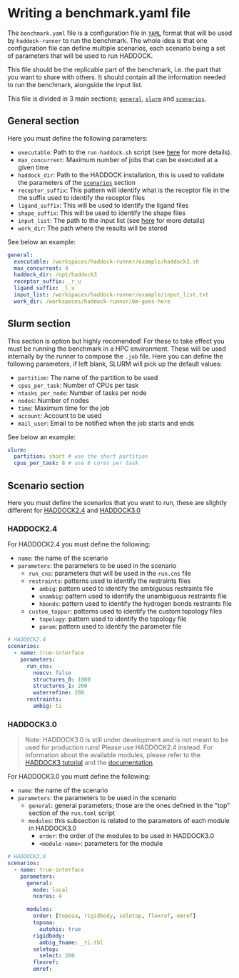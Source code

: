 # Writing a benchmark.yaml file

The `benchmark.yaml` file is a configuration file in [`YAML`](https://yaml.org/) format that will be used by `haddock-runner` to run the benchmark. The whole idea is that one configuration file can define multiple scenarios, each scenario being a set of parameters that will be used to run HADDOCK.

This file should be the replicable part of the benchmark, i.e. the part that you want to share with others. It should contain all the information needed to run the benchmark, alongside the input list.

This file is divided in 3 main sections; [`general`](#general-section), [`slurm`](#slurm-section) and [`scenarios`](#scenario-section).

## General section

Here you must define the following parameters:

- `executable`: Path to the `run-haddock.sh` script (see [here](./writing-a-run-haddock.sh-script.md) for more details).
- `max_concurrent`: Maximum number of jobs that can be executed at a given time
- `haddock_dir`: Path to the HADDOCK installation, this is used to validate the parameters of the [`scenarios`](#scenario-section) section
- `receptor_suffix`: This pattern will identify what is the receptor file in the the suffix used to identify the receptor files
- `ligand_suffix`: This will be used to identify the ligand files
- `shape_suffix`: This will be used to identify the shape files
- `input_list`: The path to the input list (see [here](./writing-a-input.list-file.md) for more details)
- `work_dir`: The path where the results will be stored

See below an example:

```yaml
general:
  executable: /workspaces/haddock-runner/example/haddock3.sh
  max_concurrent: 4
  haddock_dir: /opt/haddock3
  receptor_suffix: _r_u
  ligand_suffix: _l_u
  input_list: /workspaces/haddock-runner/example/input_list.txt
  work_dir: /workspaces/haddock-runner/bm-goes-here
```

## Slurm section

This section is option but highly recomended! For these to take effect you must be running the benchmark in a HPC environment. These will be used internally by the runner to compose the `.job` file. Here you can define the following parameters, if left blank, SLURM will pick up the default values:

- `partition`: The name of the partition to be used
- `cpus_per_task`: Number of CPUs per task
- `ntasks_per_node`: Number of tasks per node
- `nodes`: Number of nodes
- `time`: Maximum time for the job
- `account`: Account to be used
- `mail_user`: Email to be notified when the job starts and ends

See below an example:

```yaml
slurm:
  partition: short # use the short partition
  cpus_per_task: 8 # use 8 cores per task
```

## Scenario section

Here you must define the scenarios that you want to run, these are slightly different for [HADDOCK2.4](#haddock24) and [HADDOCK3.0](#haddock30)

### HADDOCK2.4

For HADDOCK2.4 you must define the following:

- `name`: the name of the scenario
- `parameters`: the parameters to be used in the scenario
  - `run_cns`: parameters that will be used in the `run.cns` file
  - `restraints`: patterns used to identify the restraints files
    - `ambig`: pattern used to identify the ambiguous restraints file
    - `unambig`: pattern used to identify the unambiguous restraints file
    - `hbonds`: pattern used to identify the hydrogen bonds restraints file
  - `custom_toppar`: patterns used to identify the custom topology files
    - `topology`: pattern used to identify the topology file
    - `param`: pattern used to identify the parameter file

```yaml
# HADDOCK2.4
scenarios:
  - name: true-interface
    parameters:
      run_cns:
        noecv: false
        structures_0: 1000
        structures_1: 200
        waterrefine: 200
      restraints:
        ambig: ti
```

### HADDOCK3.0

> Note: HADDOCK3.0 is still under development and is not meant to be used for production runs! Please use HADDOCK2.4 instead.
> For information about the available modules, please refer to the [HADDOCK3 tutorial](/education/HADDOCK3/HADDOCK3-antibody-antigen/#a-brief-introduction-to-haddock3) and the [documentation](https://www.bonvinlab.org/haddock3).

For HADDOCK3.0 you must define the following:

- `name`: the name of the scenario
- `parameters`: the parameters to be used in the scenario
  - `general`: general parameters; those are the ones defined in the "top" section of the `run.toml` script
  - `modules`: this subsection is related to the parameters of each module in HADDOCK3.0
    - `order`: the order of the modules to be used in HADDOCK3.0
    - `<module-name>`: parameters for the module

```yaml
# HADDOCK3.0
scenarios:
  - name: true-interface
    parameters:
      general:
        mode: local
        ncores: 4

      modules:
        order: [topoaa, rigidbody, seletop, flexref, emref]
        topoaa:
          autohis: true
        rigidbody:
          ambig_fname: _ti.tbl
        seletop:
          select: 200
        flexref:
        emref:
```

